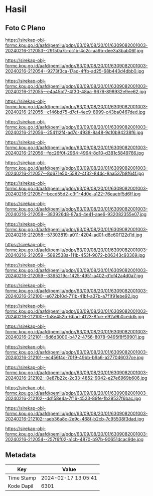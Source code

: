 # Hasil

## Foto C Plano

https://sirekap-obj-formc.kpu.go.id/aafd/pemilu/pdpr/63/09/08/20/01/6309082001003-20240216-212053--29150a7c-cc1b-4c2c-aa9b-dee3a3bab06f.jpg

https://sirekap-obj-formc.kpu.go.id/aafd/pemilu/pdpr/63/09/08/20/01/6309082001003-20240216-212054--9273f3ca-17ad-4ffb-ad25-68b443d4dbb0.jpg

https://sirekap-obj-formc.kpu.go.id/aafd/pemilu/pdpr/63/09/08/20/01/6309082001003-20240216-212055--e4a45bf7-4f30-48aa-9676-898932e9ee62.jpg

https://sirekap-obj-formc.kpu.go.id/aafd/pemilu/pdpr/63/09/08/20/01/6309082001003-20240216-212055--c146bd75-d7cf-4ec9-8999-c43ba0467ded.jpg

https://sirekap-obj-formc.kpu.go.id/aafd/pemilu/pdpr/63/09/08/20/01/6309082001003-20240216-212056--254112f4-ad7c-4938-8a48-9c10b94238f6.jpg

https://sirekap-obj-formc.kpu.go.id/aafd/pemilu/pdpr/63/09/08/20/01/6309082001003-20240216-212056--fdc26f0f-2964-4964-8d10-d381c5849766.jpg

https://sirekap-obj-formc.kpu.go.id/aafd/pemilu/pdpr/63/09/08/20/01/6309082001003-20240216-212057--8d671e50-5582-4f32-844c-8aa537b8f64f.jpg

https://sirekap-obj-formc.kpu.go.id/aafd/pemilu/pdpr/63/09/08/20/01/6309082001003-20240216-212057--bccd55d2-c3f1-4d0e-a122-76eaebf5d6ff.jpg

https://sirekap-obj-formc.kpu.go.id/aafd/pemilu/pdpr/63/09/08/20/01/6309082001003-20240216-212058--383926d8-87a4-4e41-aae6-932082355e07.jpg

https://sirekap-obj-formc.kpu.go.id/aafd/pemilu/pdpr/63/09/08/20/01/6309082001003-20240216-212058--57303819-a011-4204-ad0f-d8c60f122d1d.jpg

https://sirekap-obj-formc.kpu.go.id/aafd/pemilu/pdpr/63/09/08/20/01/6309082001003-20240216-212059--5892538a-111b-453f-9072-b06343c93369.jpg

https://sirekap-obj-formc.kpu.go.id/aafd/pemilu/pdpr/63/09/08/20/01/6309082001003-20240216-212059--3395219c-1425-4951-a402-d1cf42a4d0a7.jpg

https://sirekap-obj-formc.kpu.go.id/aafd/pemilu/pdpr/63/09/08/20/01/6309082001003-20240216-212100--e672b10d-711b-41bf-a37b-a7f1f91ebe92.jpg

https://sirekap-obj-formc.kpu.go.id/aafd/pemilu/pdpr/63/09/08/20/01/6309082001003-20240216-212100--1b8e452b-6bad-4123-8fce-e92a9b0cedd5.jpg

https://sirekap-obj-formc.kpu.go.id/aafd/pemilu/pdpr/63/09/08/20/01/6309082001003-20240216-212101--6d6d3000-b472-4756-8078-9495f8f59901.jpg

https://sirekap-obj-formc.kpu.go.id/aafd/pemilu/pdpr/63/09/08/20/01/6309082001003-20240216-212101--ec456f4c-7019-49bb-b9a6-a277046037ce.jpg

https://sirekap-obj-formc.kpu.go.id/aafd/pemilu/pdpr/63/09/08/20/01/6309082001003-20240216-212102--0e87b22c-2c33-4852-9042-e27e6969b606.jpg

https://sirekap-obj-formc.kpu.go.id/aafd/pemilu/pdpr/63/09/08/20/01/6309082001003-20240216-212102--dd158e4a-7f16-4523-89fe-fb29537f6bac.jpg

https://sirekap-obj-formc.kpu.go.id/aafd/pemilu/pdpr/63/09/08/20/01/6309082001003-20240216-212102--aeb36a8c-2e9c-468f-b2cb-7c95508f3dad.jpg

https://sirekap-obj-formc.kpu.go.id/aafd/pemilu/pdpr/63/09/08/20/01/6309082001003-20240216-212054--257f6f02-a1cb-4870-b97b-90651dcac9de.jpg


## Metadata

| Key        | Value               |
| ---------- | ------------------- |
| Time Stamp | 2024-02-17 13:05:41 |
| Kode Dapil | 6301                |



